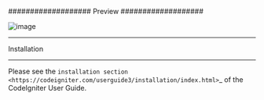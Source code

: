 ###################
Preview
###################

![image](https://user-images.githubusercontent.com/23663225/184882101-c208f009-8ca1-4762-97ca-bd025dc8012a.png)


************
Installation
************

Please see the `installation section <https://codeigniter.com/userguide3/installation/index.html>`_
of the CodeIgniter User Guide.
